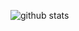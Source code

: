 
<!--- [Facemask Detector](https://gyazo.com/4065574808ef0b1f4aeba62431ba0b46)-->





![github stats](https://github-readme-stats.vercel.app/api?username=aby&show_icons=true&theme=dark)
